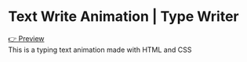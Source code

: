 # Text Write Animation | Type Writer
  <a href="https://rzlam.github.io/text-write-animation.html">👉 Preview</a> <br>
This is a typing text animation made with HTML and CSS
